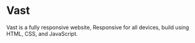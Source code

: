 # Vast
Vast is a fully responsive website, Responsive for all devices, build using HTML, CSS, and JavaScript.

